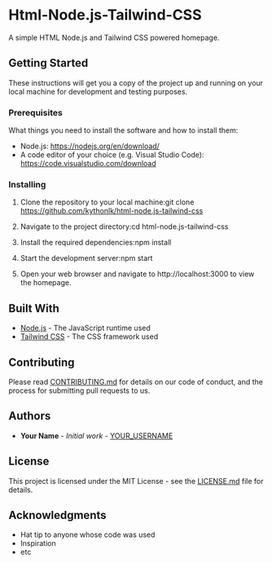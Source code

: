 # Html-Node.js-Tailwind-CSS
A simple HTML Node.js and Tailwind CSS powered homepage.

## Getting Started

These instructions will get you a copy of the project up and running on your local machine for development and testing purposes.

### Prerequisites

What things you need to install the software and how to install them:

- Node.js: https://nodejs.org/en/download/
- A code editor of your choice (e.g. Visual Studio Code): https://code.visualstudio.com/download

### Installing

1. Clone the repository to your local machine:git clone https://github.com/kythonlk/html-node.js-tailwind-css

2. Navigate to the project directory:cd html-node.js-tailwind-css

3. Install the required dependencies:npm install

4. Start the development server:npm start

5. Open your web browser and navigate to http://localhost:3000 to view the homepage.

## Built With

- [Node.js](https://nodejs.org/en/docs/) - The JavaScript runtime used
- [Tailwind CSS](https://tailwindcss.com/docs) - The CSS framework used

## Contributing

Please read [CONTRIBUTING.md](https://github.com/YOUR_USERNAME/YOUR_REPO/blob/master/CONTRIBUTING.md) for details on our code of conduct, and the process for submitting pull requests to us.

## Authors

- **Your Name** - *Initial work* - [YOUR_USERNAME](https://github.com/YOUR_USERNAME)

## License

This project is licensed under the MIT License - see the [LICENSE.md](https://github.com/YOUR_USERNAME/YOUR_REPO/blob/master/LICENSE.md) file for details.

## Acknowledgments

- Hat tip to anyone whose code was used
- Inspiration
- etc

